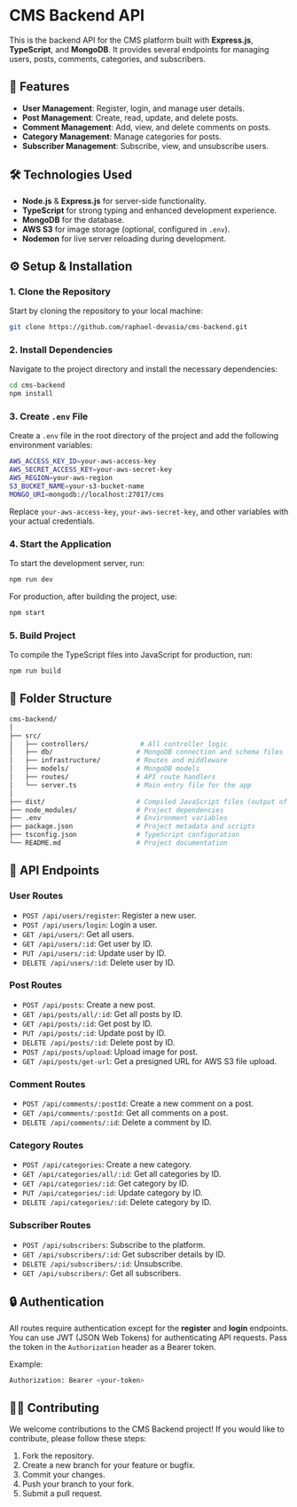 
# CMS Backend API

This is the backend API for the CMS platform built with **Express.js**, **TypeScript**, and **MongoDB**. It provides several endpoints for managing users, posts, comments, categories, and subscribers.

## 🚀 Features

- **User Management**: Register, login, and manage user details.
- **Post Management**: Create, read, update, and delete posts.
- **Comment Management**: Add, view, and delete comments on posts.
- **Category Management**: Manage categories for posts.
- **Subscriber Management**: Subscribe, view, and unsubscribe users.

## 🛠️ Technologies Used

- **Node.js** & **Express.js** for server-side functionality.
- **TypeScript** for strong typing and enhanced development experience.
- **MongoDB** for the database.
- **AWS S3** for image storage (optional, configured in `.env`).
- **Nodemon** for live server reloading during development.

## ⚙️ Setup & Installation

### 1. Clone the Repository

Start by cloning the repository to your local machine:

```bash
git clone https://github.com/raphael-devasia/cms-backend.git
```

### 2. Install Dependencies

Navigate to the project directory and install the necessary dependencies:

```bash
cd cms-backend
npm install
```

### 3. Create `.env` File

Create a `.env` file in the root directory of the project and add the following environment variables:

```bash
AWS_ACCESS_KEY_ID=your-aws-access-key
AWS_SECRET_ACCESS_KEY=your-aws-secret-key
AWS_REGION=your-aws-region
S3_BUCKET_NAME=your-s3-bucket-name
MONGO_URI=mongodb://localhost:27017/cms
```

Replace `your-aws-access-key`, `your-aws-secret-key`, and other variables with your actual credentials.

### 4. Start the Application

To start the development server, run:

```bash
npm run dev
```

For production, after building the project, use:

```bash
npm start
```

### 5. Build Project

To compile the TypeScript files into JavaScript for production, run:

```bash
npm run build
```

## 📂 Folder Structure

```bash
cms-backend/
│
├── src/
│   ├── controllers/             # All controller logic
│   ├── db/                     # MongoDB connection and schema files
│   ├── infrastructure/         # Routes and middleware
│   ├── models/                 # MongoDB models
│   ├── routes/                 # API route handlers
│   └── server.ts               # Main entry file for the app
│
├── dist/                       # Compiled JavaScript files (output of build)
├── node_modules/               # Project dependencies
├── .env                        # Environment variables
├── package.json                # Project metadata and scripts
├── tsconfig.json               # TypeScript configuration
└── README.md                   # Project documentation
```

## 📑 API Endpoints

### User Routes

- `POST /api/users/register`: Register a new user.
- `POST /api/users/login`: Login a user.
- `GET /api/users/`: Get all users.
- `GET /api/users/:id`: Get user by ID.
- `PUT /api/users/:id`: Update user by ID.
- `DELETE /api/users/:id`: Delete user by ID.

### Post Routes

- `POST /api/posts`: Create a new post.
- `GET /api/posts/all/:id`: Get all posts by ID.
- `GET /api/posts/:id`: Get post by ID.
- `PUT /api/posts/:id`: Update post by ID.
- `DELETE /api/posts/:id`: Delete post by ID.
- `POST /api/posts/upload`: Upload image for post.
- `GET /api/posts/get-url`: Get a presigned URL for AWS S3 file upload.

### Comment Routes

- `POST /api/comments/:postId`: Create a new comment on a post.
- `GET /api/comments/:postId`: Get all comments on a post.
- `DELETE /api/comments/:id`: Delete a comment by ID.

### Category Routes

- `POST /api/categories`: Create a new category.
- `GET /api/categories/all/:id`: Get all categories by ID.
- `GET /api/categories/:id`: Get category by ID.
- `PUT /api/categories/:id`: Update category by ID.
- `DELETE /api/categories/:id`: Delete category by ID.

### Subscriber Routes

- `POST /api/subscribers`: Subscribe to the platform.
- `GET /api/subscribers/:id`: Get subscriber details by ID.
- `DELETE /api/subscribers/:id`: Unsubscribe.
- `GET /api/subscribers/`: Get all subscribers.

## 🔒 Authentication

All routes require authentication except for the **register** and **login** endpoints. You can use JWT (JSON Web Tokens) for authenticating API requests. Pass the token in the `Authorization` header as a Bearer token.

Example:

```bash
Authorization: Bearer <your-token>
```

## 🧑‍💻 Contributing

We welcome contributions to the CMS Backend project! If you would like to contribute, please follow these steps:

1. Fork the repository.
2. Create a new branch for your feature or bugfix.
3. Commit your changes.
4. Push your branch to your fork.
5. Submit a pull request.




